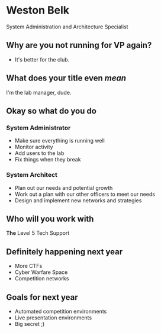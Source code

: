 # Weston Belk

System Administration and Architecture Specialist



## Why are you not running for VP again?

* It's better for the club.


## What does your title even *mean*

I'm the lab manager, dude.


## Okay so what do you do


### System Administrator

* Make sure everything is running well
* Monitor activity
* Add users to the lab
* Fix things when they break


### System Architect

* Plan out our needs and potential growth
* Work out a plan with our other officers to meet our needs
* Design and implement new networks and strategies



## Who will you work with

**The** Level 5 Tech Support


## Definitely happening next year

* More CTFs
* Cyber Warfare Space
* Competition networks


## Goals for next year

* Automated competition environments
* Live presentation environments
* Big secret ;)
